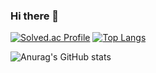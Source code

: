 ### Hi there 👋

<!--
**Jaeuk1211/Jaeuk1211** is a ✨ _special_ ✨ repository because its `README.md` (this file) appears on your GitHub profile.

Here are some ideas to get you started:

- 🔭 I’m currently working on ...
- 🌱 I’m currently learning ...
- 👯 I’m looking to collaborate on ...
- 🤔 I’m looking for help with ...
- 💬 Ask me about ...
- 📫 How to reach me: ...
- 😄 Pronouns: ...
- ⚡ Fun fact: ...
-->

[![Solved.ac Profile](http://mazassumnida.wtf/api/v2/generate_badge?boj=ksyj2006)](https://solved.ac/ksyj2006/)
[![Top Langs](https://github-readme-stats.vercel.app/api/top-langs/?username=Jaeuk1211)](https://github.com/anuraghazra/github-readme-stats)

![Anurag's GitHub stats](https://github-readme-stats.vercel.app/api?username=Jaeuk1211&show_icons=true&theme=radical)
